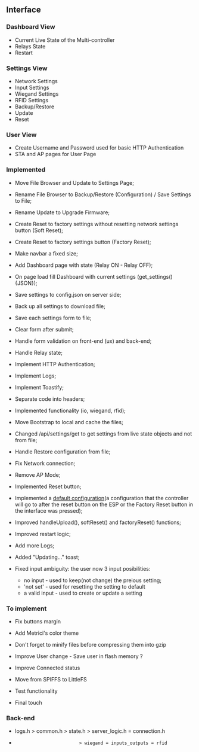 ## Interface

### Dashboard View

- Current Live State of the Multi-controller
- Relays State
- Restart

### Settings View

- Network Settings
- Input Settings
- Wiegand Settings
- RFID Settings
- Backup/Restore
- Update
- Reset

### User View

- Create Username and Password used for basic HTTP Authentication
- STA and AP pages for User Page

### Implemented

- Move File Browser and Update to Settings Page;
- Rename File Browser to Backup/Restore (Configuration) / Save Settings to File;
- Rename Update to Upgrade Firmware;
- Create Reset to factory settings without resetting network settings button (Soft Reset);
- Create Reset to factory settings button (Factory Reset);
- Make navbar a fixed size;
- Add Dashboard page with state (Relay ON - Relay OFF);
- On page load fill Dashboard with current settings (get_settings(){JSON});
- Save settings to config.json on server side;
- Back up all settings to download file;
- Save each settings form to file;
- Clear form after submit;
- Handle form validation on front-end (ux) and back-end;
- Handle Relay state;
- Implement HTTP Authentication;
- Implement Logs;
- Implement Toastify;
- Separate code into headers;
- Implemented functionality (io, wiegand, rfid);
- Move Bootstrap to local and cache the files;
- Changed /api/settings/get to get settings from live state objects and not from file;
- Handle Restore configuration from file;
- Fix Network connection;

- Remove AP Mode;
- Implemented Reset button;
- Implemented a [default configuration](/data/config.json)(a configuration that the controller will go to after the reset button on the ESP or the Factory Reset button in the interface was pressed);
- Improved handleUpload(), softReset() and factoryReset() functions;
- Improved restart logic;
- Add more Logs;
- Added "Updating..." toast;
- Fixed input ambiguity: the user now 3 input posibilities:
  - no input - used to keep(not change) the preious setting;
  - 'not set' - used for resetting the setting to default
  - a valid input - used to create or update a setting

### To implement

- Fix buttons margin
- Add Metrici's color theme
- Don't forget to minify files before compressing them into gzip

- Improve User change - Save user in flash memory ?
- Improve Connected status

- Move from SPIFFS to LittleFS

- Test functionality

- Final touch

### Back-end

- logs.h > common.h > state.h > server_logic.h = connection.h
-                             > wiegand = inputs_outputs = rfid
